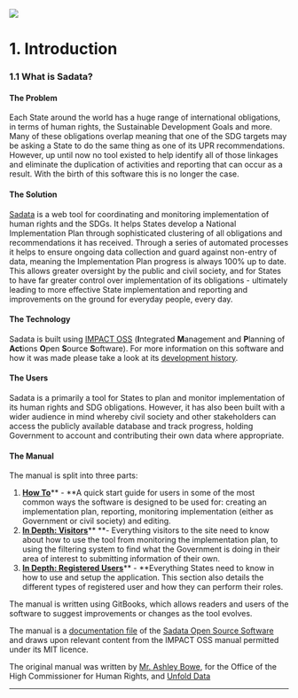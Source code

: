![](/assets/Logo.png)

# 1. Introduction

### 1.1 What is Sadata?

#### The Problem

Each State around the world has a huge range of international obligations, in terms of human rights, the Sustainable Development Goals and more. Many of these obligations overlap meaning that one of the SDG targets may be asking a State to do the same thing as one of its UPR recommendations. However, up until now no tool existed to help identify all of those linkages and eliminate the duplication of activities and reporting that can occur as a result. With the birth of this software this is no longer the case.

#### The Solution

[Sadata](https://sadata-staging.firebaseapp.com/) is a web tool for coordinating and monitoring implementation of human rights and the SDGs. It helps States develop a National Implementation Plan through sophisticated clustering of all obligations and recommendations it has received. Through a series of automated processes it helps to ensure ongoing data collection and guard against non-entry of data, meaning the Implementation Plan progress is always 100% up to date. This allows greater oversight by the public and civil society, and for States to have far greater control over implementation of its obligations - ultimately leading to more effective State implementation and reporting and improvements on the ground for everyday people, every day.

#### The Technology

Sadata is built using [IMPACT OSS](http://impactoss.org/) \(**I**ntegrated **M**anagement and **P**lanning of **Act**ions **O**pen **S**ource **S**oftware\). For more information on this software and how it was made please take a look at its [development history](/history.md).

#### The Users

Sadata is a primarily a tool for States to plan and monitor implementation of its human rights and SDG obligations. However, it has also been built with a wider audience in mind whereby civil society and other stakeholders can access the publicly available database and track progress, holding Government to account and contributing their own data where appropriate.

#### The Manual

The manual is split into three parts:

1. [**How To**](/howto/creating-the-implementation-plan.md)** - **A quick start guide for users in some of the most common ways the software is designed to be used for: creating an implementation plan, reporting, monitoring implementation \(either as Government or civil society\) and editing.
2. [**In Depth: Visitors**](/visitors/using-as-a-visitor.md)** **- Everything visitors to the site need to know about how to use the tool from monitoring the implementation plan, to using the filtering system to find what the Government is doing in their area of interest to submitting information of their own. 
3. [**In Depth: Registered Users**](/members/user-roles.md)** - **Everything States need to know in how to use and setup the application. This section also details the different types of registered user and how they can perform their roles.

The manual is written using GitBooks, which allows readers and users of the software to suggest improvements or changes as the tool evolves.

The manual is a [documentation file](https://github.com/nmrf/sadata-user-manual/blob/master/LICENSE.md) of the [Sadata Open Source Software](https://github.com/nmrf/sadata/blob/master/LICENSE.md) and draws upon relevant content from the IMPACT OSS manual permitted under its MIT licence.

The original manual was written by [Mr. Ashley Bowe](https://www.linkedin.com/in/ashley-bowe-a4716019/), for the Office of the High Commissioner for Human Rights, and [Unfold Data](http://unfolddata.com/)

---



